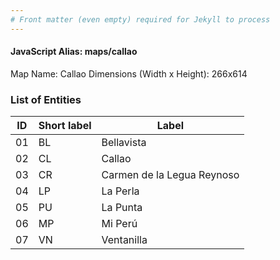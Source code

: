 ```yaml
---
# Front matter (even empty) required for Jekyll to process
---
```


#### JavaScript Alias: maps/callao

Map Name: Callao
Dimensions (Width x Height): 266x614


### List of Entities

ID | Short label | Label
---|---|---|
01| BL | Bellavista
02| CL | Callao
03| CR | Carmen de la Legua Reynoso
04| LP | La Perla
05| PU | La Punta
06| MP | Mi Perú
07| VN | Ventanilla
